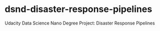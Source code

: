 # dsnd-disaster-response-pipelines
Udacity Data Science Nano Degree Project: Disaster Response Pipelines
